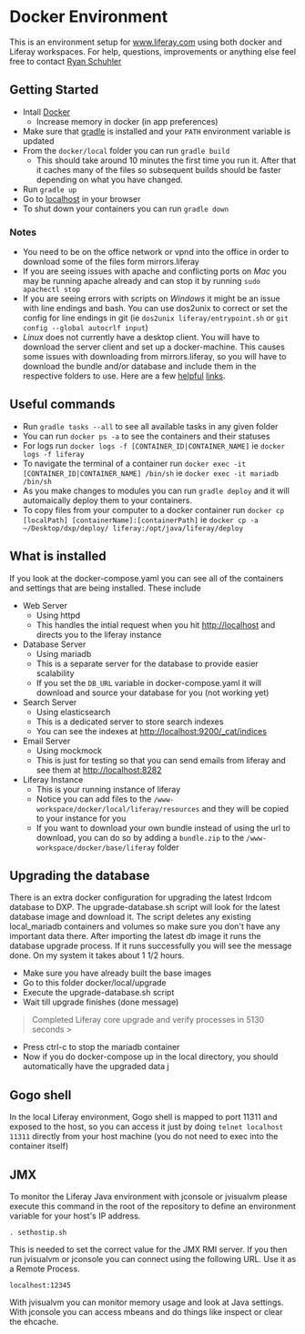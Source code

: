 # Docker Environment
This is an environment setup for www.liferay.com using both docker and Liferay workspaces. For help, questions, improvements or anything else feel free to contact [Ryan Schuhler](ryan.schuhler@liferay.com)

## Getting Started
* Intall [Docker](https://docs.docker.com/engine/installation/)
	* Increase memory in docker (in app preferences)
* Make sure that [gradle](https://gradle.org/install/) is installed and your `PATH` environment variable is updated
* From the `docker/local` folder you can run `gradle build`
  * This should take around 10 minutes the first time you run it. After that it caches many of the files so subsequent builds should be faster depending on what you have changed.
* Run `gradle up`
* Go to [localhost](http://localhost) in your browser
* To shut down your containers you can run `gradle down`

### Notes
* You need to be on the office network or vpnd into the office in order to download some of the files form mirrors.liferay
* If you are seeing issues with apache and conflicting ports on *Mac* you may be running apache already and can stop it by running `sudo apachectl stop`
* If you are seeing errors with scripts on *Windows* it might be an issue with line endings and bash. You can use dos2unix to correct or set the config for line endings in git (ie `dos2unix liferay/entrypoint.sh` or `git config --global autocrlf input`)
* *Linux* does not currently have a desktop client. You will have to download the server client and set up a docker-machine. This causes some issues with downloading from mirrors.liferay, so you will have to download the bundle and/or database and include them in the respective folders to use. Here are a few [helpful](https://docs.docker.com/engine/installation/linux/docker-ce/ubuntu) [links](https://docs.docker.com/engine/installation/linux/linux-postinstall/). 

## Useful commands
* Run `gradle tasks --all` to see all available tasks in any given folder
* You can run `docker ps -a` to see the containers and their statuses
* For logs run `docker logs -f [CONTAINER_ID|CONTAINER_NAME]` ie `docker logs -f liferay`
* To navigate the terminal of a container run  `docker exec -it [CONTAINER_ID|CONTAINER_NAME] /bin/sh` ie `docker exec -it mariadb /bin/sh`
* As you make changes to modules you can run `gradle deploy` and it will automaically deploy them to your containers.
* To copy files from your computer to a docker container run `docker cp [localPath] [containerName]:[containerPath]` ie `docker cp -a ~/Desktop/dxp/deploy/ liferay:/opt/java/liferay/deploy`

## What is installed
If you look at the docker-compose.yaml you can see all of the containers and settings that are being installed. These include
* Web Server
	* Using httpd
	* This handles the intial request when you hit <http://localhost> and directs you to the liferay instance
* Database Server
	* Using mariadb
	* This is a separate server for the database to provide easier scalability
	* If you set the `DB_URL` variable in docker-compose.yaml it will download and source your database for you (not working yet)
* Search Server
	* Using elasticsearch
	* This is a dedicated server to store search indexes
	* You can see the indexes at <http://localhost:9200/_cat/indices>
* Email Server
	* Using mockmock
	* This is just for testing so that you can send emails from liferay and see them at <http://localhost:8282>
* Liferay Instance
	* This is your running instance of liferay
	* Notice you can add files to the `/www-workspace/docker/local/liferay/resources` and they will be copied to your instance for you
	* If you want to download your own bundle instead of using the url to download, you can do so by adding a `bundle.zip` to the `/www-workspace/docker/base/liferay` folder

## Upgrading the database
There is an extra docker configuration for upgrading the latest lrdcom database to DXP. The upgrade-database.sh script will look for the latest database image and download it. The script deletes any existing local_mariadb containers and volumes so make sure you don't have any important data there. After importing the latest db image it runs the database upgrade process. If it runs successfully you will see the message done. On my system it takes about 1 1/2 hours. 
* Make sure you have already built the base images
* Go to this folder docker/local/upgrade
* Execute the upgrade-database.sh script
* Wait till upgrade finishes (done message)
> Completed Liferay core upgrade and verify processes in 5130 seconds >
* Press ctrl-c to stop the mariadb container
* Now if you do docker-compose up in the local directory, you should automatically have the upgraded data
j
## Gogo shell
In the local Liferay environment, Gogo shell is mapped to port 11311 and exposed to the host, so you can access it just by doing
`telnet localhost 11311`
directly from your host machine (you do not need to exec into the container itself)

## JMX
To monitor the Liferay Java environment with jconsole or jvisualvm please execute this command in the root of the repository to define an environment variable for your host's IP address. 

`. sethostip.sh`

This is needed to set the correct value for the JMX RMI server. If you then run jvisualvm or jconsole you can connect using the following URL. Use it as a Remote Process.

`localhost:12345`

With jvisualvm you can monitor memory usage and look at Java settings. With jconsole you can access mbeans and do things like inspect or clear the ehcache.
